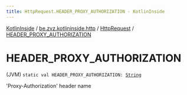 ```yaml
---
title: HttpRequest.HEADER_PROXY_AUTHORIZATION - KotlinInside
---
```


[KotlinInside](../../index.html) / [be.zvz.kotlininside.http](../index.html) / [HttpRequest](index.html) / [HEADER_PROXY_AUTHORIZATION](./-h-e-a-d-e-r_-p-r-o-x-y_-a-u-t-h-o-r-i-z-a-t-i-o-n.html)

# HEADER_PROXY_AUTHORIZATION

(JVM) `static val HEADER_PROXY_AUTHORIZATION: `[`String`](https://kotlinlang.org/api/latest/jvm/stdlib/kotlin/-string/index.html)

'Proxy-Authorization' header name

